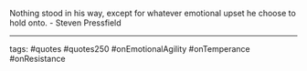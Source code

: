 Nothing stood in his way, except for whatever emotional upset he choose to hold onto. - Steven Pressfield 

---
tags: #quotes #quotes250 #onEmotionalAgility #onTemperance #onResistance
